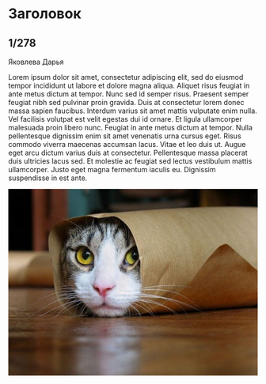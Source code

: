 # Заголовок
## 1/278
Яковлева Дарья

Lorem ipsum dolor sit amet, consectetur adipiscing elit, sed do eiusmod tempor incididunt ut labore et dolore magna aliqua. Aliquet risus feugiat in ante metus dictum at tempor. Nunc sed id semper risus. Praesent semper feugiat nibh sed pulvinar proin gravida. Duis at consectetur lorem donec massa sapien faucibus. Interdum varius sit amet mattis vulputate enim nulla. Vel facilisis volutpat est velit egestas dui id ornare. Et ligula ullamcorper malesuada proin libero nunc. Feugiat in ante metus dictum at tempor. Nulla pellentesque dignissim enim sit amet venenatis urna cursus eget. Risus commodo viverra maecenas accumsan lacus. Vitae et leo duis ut. Augue eget arcu dictum varius duis at consectetur. Pellentesque massa placerat duis ultricies lacus sed. Et molestie ac feugiat sed lectus vestibulum mattis ullamcorper. Justo eget magna fermentum iaculis eu. Dignissim suspendisse in est ante.

![котик](image.png)